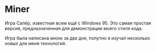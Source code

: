 # Miner
Игра Сапёр, известная всем ещё с Windows 95.
Это самая простая версия, предназначенная для демонстрации моего стиля кода.

Игра была написана мною за два дня, попутно я изучал несколько новых для меня технологий.
